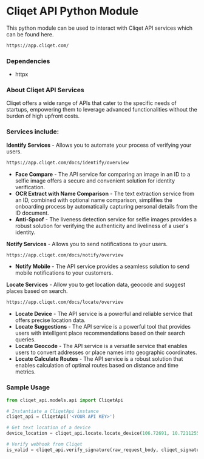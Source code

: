 # Cliqet API Python Module

This python module can be used to interact with Cliqet API services which can be found here.

```bash
https://app.cliqet.com/
```

### Dependencies
- httpx

### About Cliqet API Services

Cliqet offers a wide range of APIs that cater to the specific needs of startups, empowering them to leverage advanced functionalities without the burden of high upfront costs.

### Services include:
**Identify Services** - Allows you to automate your process of verifying your users.
```bash
https://app.cliqet.com/docs/identify/overview
```

- **Face Compare** - The API service for comparing an image in an ID to a selfie image offers a secure and convenient solution for identity verification.
- **OCR Extract with Name Comparison** - The text extraction service from an ID, combined with optional name comparison, simplifies the onboarding process by automatically capturing personal details from the ID document.
- **Anti-Spoof** - The liveness detection service for selfie images provides a robust solution for verifying the authenticity and liveliness of a user's identity.

**Notify Services** - Allows you to send notifications to your users.
```bash
https://app.cliqet.com/docs/notify/overview
```
- **Notify Mobile** - The API service provides a seamless solution to send mobile notifications to your customers. 

**Locate Services** - Allow you to get location data, geocode and suggest places based on search.
```bash
https://app.cliqet.com/docs/locate/overview
```
- **Locate Device** - The API service is a powerful and reliable service that offers precise location data.
- **Locate Suggestions** - The API service is a powerful tool that provides users with intelligent place recommendations based on their search queries.
- **Locate Geocode** - The API service is a versatile service that enables users to convert addresses or place names into geographic coordinates.
- **Locate Calculate Routes** - The API service is a robust solution that enables calculation of optimal routes based on distance and time metrics.

### Sample Usage
```python
from cliqet_api.models.api import CliqetApi

# Instantiate a CliqetApi instance
cliqet_api = CliqetApi('<YOUR API KEY>')

# Get text location of a device
device_location = cliqet_api.locate.locate_device(106.72691, 10.7211255)

# Verify webhook from Cliqet
is_valid = cliqet_api.verify_signature(raw_request_body, cliqet_signature_header)
```